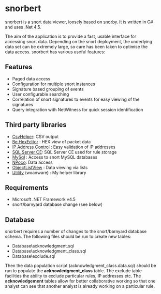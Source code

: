 snorbert
========

snorbert is a [snort](http://www.snort.org/) data viewer, loosely based on [snorby](https://snorby.org/). It is written in C# and uses .Net 4.5.

The aim of the application is to provide a fast, usable interface for accessing snort data. Depending on the snort deployment, the underlying data set can be extremely large, so care has been taken to optimise the data access. snorbert has various useful features:

## Features ##

- Paged data access
- Configuration for multiple snort instances
- Signature based grouping of events
- User configurable searching
- Correlation of snort signatures to events for easy viewing of the signatures
- Query integration with NetWitness for quick session identification

## Third party libraries ##

- [CsvHelper](https://github.com/JoshClose/CsvHelper): CSV output
- [Be.HexEditor](http://sourceforge.net/projects/hexbox/) : HEX view of packet data
- [IP Address Control](http://www.codeproject.com/Articles/9352/A-C-IP-Address-Control) : Easy validation of IP addresses
- [SQL Server CE](http://www.microsoft.com/en-gb/download/details.aspx?id=30709): SQL Server CE used for rule storage
- [MySql](http://dev.mysql.com/downloads/connector/net/) : Access to snort MySQL databases
- [NPoco](https://github.com/schotime/NPoco): Data access
- [ObjectListView](http://objectlistview.sourceforge.net/cs/index.html) : Data viewing via lists 
- [Utility](http://www.woanware.co.uk) (woanware) : My helper library


## Requirements ##

- Microsoft .NET Framework v4.5
- snort/barnyard database change (see below)

## Database ##
snorbert requires a number of changes to the snort/barnyard database schema. The following files should be run to create new tables:

- Database\acknowledgment.sql 
- Database\acknowledgment_class.sql
- Database\exclude.sql

Then the data population script (acknowledgment\_class.data.sql) should be run to populate the **acknowledgment_class** table. The exclude table facilities the ability to exclude particular rules, IP addresses etc. The **acknowledgement** tables allow for better collaborative working so that one analyst can see that another analyst is already working on a particular rule.